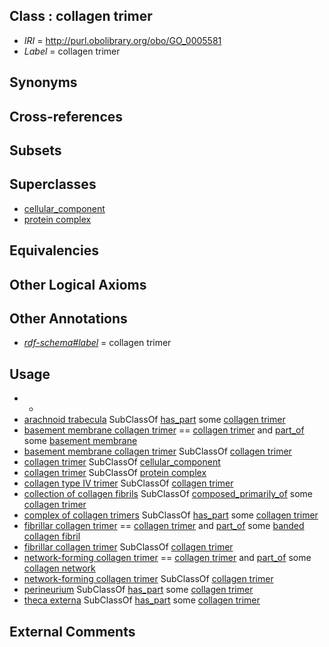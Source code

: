
## Class : collagen trimer

 * *IRI* = http://purl.obolibrary.org/obo/GO_0005581
 * *Label* = collagen trimer

## Synonyms


## Cross-references


## Subsets


## Superclasses

 * [cellular_component](../../GO/75/GO_0005575.md)
 * [protein complex](../../GO/34/GO_0043234.md)

## Equivalencies


## Other Logical Axioms


## Other Annotations

 * *[rdf-schema#label](../../el/rdf-schema#label.md)* = collagen trimer

## Usage

 * -
 * [arachnoid trabecula](../../UBERON/39/UBERON_0000439.md) SubClassOf [has_part](../../BFO/51/BFO_0000051.md) some [collagen trimer](../../GO/81/GO_0005581.md)
 * [basement membrane collagen trimer](../../GO/51/GO_0098651.md) == [collagen trimer](../../GO/81/GO_0005581.md) and [part_of](../../BFO/50/BFO_0000050.md) some [basement membrane](../../GO/04/GO_0005604.md)
 * [basement membrane collagen trimer](../../GO/51/GO_0098651.md) SubClassOf [collagen trimer](../../GO/81/GO_0005581.md)
 * [collagen trimer](../../GO/81/GO_0005581.md) SubClassOf [cellular_component](../../GO/75/GO_0005575.md)
 * [collagen trimer](../../GO/81/GO_0005581.md) SubClassOf [protein complex](../../GO/34/GO_0043234.md)
 * [collagen type IV trimer](../../GO/87/GO_0005587.md) SubClassOf [collagen trimer](../../GO/81/GO_0005581.md)
 * [collection of collagen fibrils](../../UBERON/60/UBERON_0011860.md) SubClassOf [composed_primarily_of](../../RO/73/RO_0002473.md) some [collagen trimer](../../GO/81/GO_0005581.md)
 * [complex of collagen trimers](../../GO/44/GO_0098644.md) SubClassOf [has_part](../../BFO/51/BFO_0000051.md) some [collagen trimer](../../GO/81/GO_0005581.md)
 * [fibrillar collagen trimer](../../GO/83/GO_0005583.md) == [collagen trimer](../../GO/81/GO_0005581.md) and [part_of](../../BFO/50/BFO_0000050.md) some [banded collagen fibril](../../GO/43/GO_0098643.md)
 * [fibrillar collagen trimer](../../GO/83/GO_0005583.md) SubClassOf [collagen trimer](../../GO/81/GO_0005581.md)
 * [network-forming collagen trimer](../../GO/42/GO_0098642.md) == [collagen trimer](../../GO/81/GO_0005581.md) and [part_of](../../BFO/50/BFO_0000050.md) some [collagen network](../../GO/45/GO_0098645.md)
 * [network-forming collagen trimer](../../GO/42/GO_0098642.md) SubClassOf [collagen trimer](../../GO/81/GO_0005581.md)
 * [perineurium](../../UBERON/21/UBERON_0000121.md) SubClassOf [has_part](../../BFO/51/BFO_0000051.md) some [collagen trimer](../../GO/81/GO_0005581.md)
 * [theca externa](../../UBERON/56/UBERON_0000156.md) SubClassOf [has_part](../../BFO/51/BFO_0000051.md) some [collagen trimer](../../GO/81/GO_0005581.md)

## External Comments

